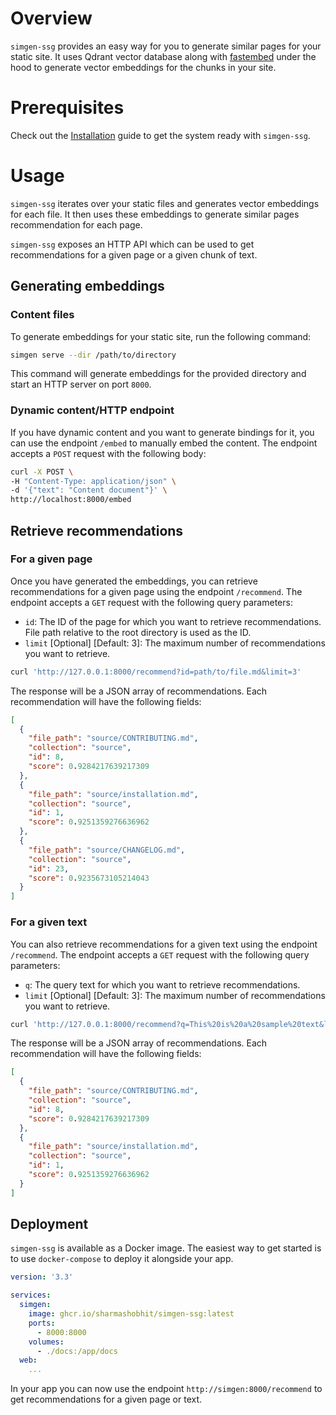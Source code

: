# Overview

`simgen-ssg` provides an easy way for you to generate similar pages for your static site. It uses Qdrant vector database along with [fastembed](https://qdrant.github.io/fastembed/) under the hood to generate vector embeddings for the chunks in your site.

# Prerequisites

Check out the [Installation](installation.md) guide to get the system ready with `simgen-ssg`.

# Usage

`simgen-ssg` iterates over your static files and generates vector embeddings for each file. It then uses these embeddings to generate similar pages recommendation for each page.

`simgen-ssg` exposes an HTTP API which can be used to get recommendations for a given page or a given chunk of text.

## Generating embeddings

### Content files

To generate embeddings for your static site, run the following command:

```bash
simgen serve --dir /path/to/directory
```

This command will generate embeddings for the provided directory and start an HTTP server on port `8000`.

### Dynamic content/HTTP endpoint

If you have dynamic content and you want to generate bindings for it, you can use the endpoint `/embed` to manually embed the content. The endpoint accepts a `POST` request with the following body:

```bash
curl -X POST \
-H "Content-Type: application/json" \
-d '{"text": "Content document"}' \
http://localhost:8000/embed

```

## Retrieve recommendations

### For a given page

Once you have generated the embeddings, you can retrieve recommendations for a given page using the endpoint `/recommend`. The endpoint accepts a `GET` request with the following query parameters:

- `id`: The ID of the page for which you want to retrieve recommendations. File path relative to the root directory is used as the ID.
- `limit` [Optional] [Default: 3]: The maximum number of recommendations you want to retrieve.

```bash
curl 'http://127.0.0.1:8000/recommend?id=path/to/file.md&limit=3'
```

The response will be a JSON array of recommendations. Each recommendation will have the following fields:

```json
[
  {
    "file_path": "source/CONTRIBUTING.md",
    "collection": "source",
    "id": 8,
    "score": 0.9284217639217309
  },
  {
    "file_path": "source/installation.md",
    "collection": "source",
    "id": 1,
    "score": 0.9251359276636962
  },
  {
    "file_path": "source/CHANGELOG.md",
    "collection": "source",
    "id": 23,
    "score": 0.9235673105214043
  }
]
```

### For a given text

You can also retrieve recommendations for a given text using the endpoint `/recommend`. The endpoint accepts a `GET` request with the following query parameters:

- `q`: The query text for which you want to retrieve recommendations.
- `limit` [Optional] [Default: 3]: The maximum number of recommendations you want to retrieve.

```bash
curl 'http://127.0.0.1:8000/recommend?q=This%20is%20a%20sample%20text&limit=2'
```

The response will be a JSON array of recommendations. Each recommendation will have the following fields:

```json
[
  {
    "file_path": "source/CONTRIBUTING.md",
    "collection": "source",
    "id": 8,
    "score": 0.9284217639217309
  },
  {
    "file_path": "source/installation.md",
    "collection": "source",
    "id": 1,
    "score": 0.9251359276636962
  }
]
```

## Deployment

`simgen-ssg` is available as a Docker image. The easiest way to get started is to use `docker-compose` to deploy it alongside your app.

```docker-compose.yml
version: '3.3'

services:
  simgen:
    image: ghcr.io/sharmashobhit/simgen-ssg:latest
    ports:
      - 8000:8000
    volumes:
      - ./docs:/app/docs
  web:
    ...
```

In your app you can now use the endpoint `http://simgen:8000/recommend` to get recommendations for a given page or text.
